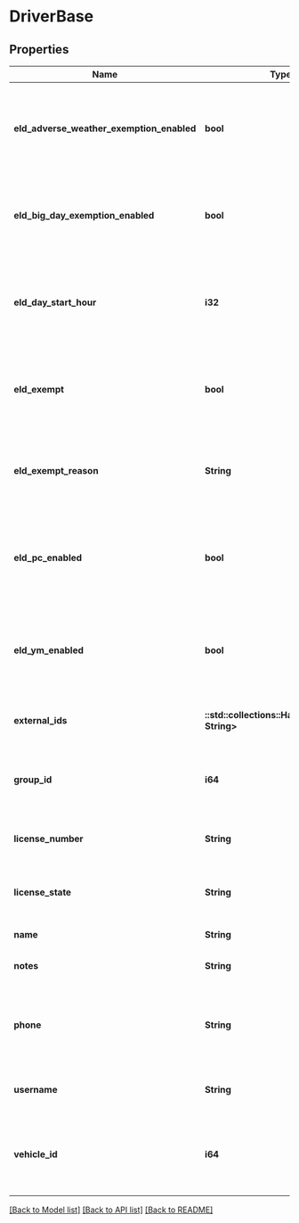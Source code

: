 # DriverBase

## Properties
Name | Type | Description | Notes
------------ | ------------- | ------------- | -------------
**eld_adverse_weather_exemption_enabled** | **bool** | Flag indicating this driver may use Adverse Weather exemptions in ELD logs. | [optional] [default to null]
**eld_big_day_exemption_enabled** | **bool** | Flag indicating this driver may use Big Day excemptions in ELD logs. | [optional] [default to null]
**eld_day_start_hour** | **i32** | 0 indicating midnight-to-midnight ELD driving hours, 12 to indicate noon-to-noon driving hours. | [optional] [default to null]
**eld_exempt** | **bool** | Flag indicating this driver is exempt from the Electronic Logging Mandate. | [optional] [default to null]
**eld_exempt_reason** | **String** | Reason that this driver is exempt from the Electronic Logging Mandate (see eldExempt). | [optional] [default to null]
**eld_pc_enabled** | **bool** | Flag indicating this driver may select the Personal Conveyance duty status in ELD logs. | [optional] [default to null]
**eld_ym_enabled** | **bool** | Flag indicating this driver may select the Yard Move duty status in ELD logs. | [optional] [default to null]
**external_ids** | **::std::collections::HashMap<String, String>** | Dictionary of external IDs (string key-value pairs) | [optional] [default to null]
**group_id** | **i64** | ID of the group if the organization has multiple groups (uncommon). | [optional] [default to null]
**license_number** | **String** | Driver&#39;s state issued license number. | [optional] [default to null]
**license_state** | **String** | Abbreviation of state that issued driver&#39;s license. | [optional] [default to null]
**name** | **String** | Driver&#39;s name. | [default to null]
**notes** | **String** | Notes about the driver. | [optional] [default to null]
**phone** | **String** | Driver&#39;s phone number. Please include only digits, ex. 4157771234 | [optional] [default to null]
**username** | **String** | Driver&#39;s login username into the driver app. | [optional] [default to null]
**vehicle_id** | **i64** | ID of the vehicle assigned to the driver for static vehicle assignments. (uncommon). | [optional] [default to null]

[[Back to Model list]](../README.md#documentation-for-models) [[Back to API list]](../README.md#documentation-for-api-endpoints) [[Back to README]](../README.md)


